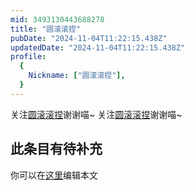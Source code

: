 ```yaml
---
mid: 3493130443688278
title: "圆滚滚捏"
pubDate: "2024-11-04T11:22:15.438Z"
updatedDate: "2024-11-04T11:22:15.438Z"
profile:
  {
    Nickname: ["圆滚滚捏"],
  }
---
```


关注[圆滚滚捏](https://space.bilibili.com/3493130443688278)谢谢喵~ 关注[圆滚滚捏](https://space.bilibili.com/3493130443688278)谢谢喵~

## 此条目有待补充
你可以在[这里](https://github.com/Yuhanawa/VTuber.ICU/edit/master/src/content/v/圆滚滚捏/index.md)编辑本文
